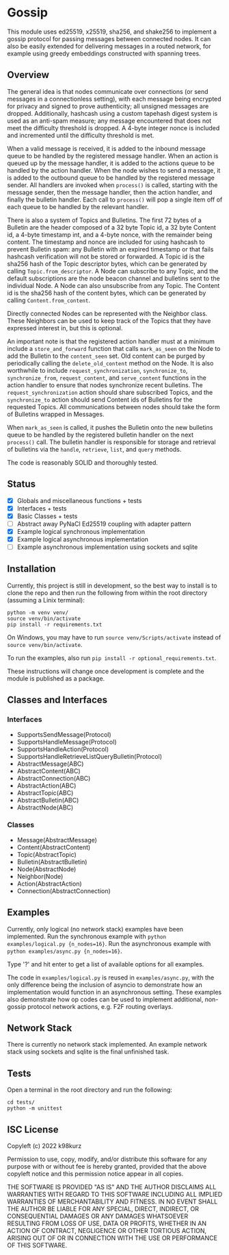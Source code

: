 # Gossip

This module uses ed25519, x25519, sha256, and shake256 to implement a
gossip protocol for passing messages between connected nodes. It can
also be easily extended for delivering messages in a routed network, for
example using greedy embeddings constructed with spanning trees.

## Overview

The general idea is that nodes communicate over connections (or send
messages in a connectionless setting), with each message being encrypted
for privacy and signed to prove authenticity; all unsigned messages are
dropped. Additionally, hashcash using a custom tapehash digest system is
used as an anti-spam measure; any message encountered that does not meet
the difficulty threshold is dropped. A 4-byte integer nonce is included
and incremented until the difficulty threshold is met.

When a valid message is received, it is added to the inbound message
queue to be handled by the registered message handler. When an action is
queued up by the message handler, it is added to the actions queue to be
handled by the action handler. When the node wishes to send a message,
it is added to the outbound queue to be handled by the registered
message sender. All handlers are invoked when `process()` is called,
starting with the message sender, then the message handler, then the
action handler, and finally the bulletin handler. Each call to
`process()` will pop a single item off of each queue to be handled by
the relevant handler.

There is also a system of Topics and Bulletins. The first 72 bytes of a
Bulletin are the header composed of a 32 byte Topic id, a 32 byte
Content id, a 4-byte timestamp int, and a 4-byte nonce, with the
remainder being content. The timestamp and nonce are included for using
hashcash to prevent Bulletin spam: any Bulletin with an expired
timestamp or that fails hashcash verification will not be stored or
forwarded. A Topic id is the sha256 hash of the Topic descriptor bytes,
which can be generated by calling `Topic.from_descriptor`. A Node can
subscribe to any Topic, and the default subscriptions are the node
beacon channel and bulletins sent to the individual Node. A Node can
also unsubscribe from any Topic. The Content id is the sha256 hash of
the content bytes, which can be generated by calling
`Content.from_content`.

Directly connected Nodes can be represented with the Neighbor class.
These Neighbors can be used to keep track of the Topics that they have
expressed interest in, but this is optional.

An important note is that the registered action handler must at a
minimum include a `store_and_forward` function that calls `mark_as_seen`
on the Node to add the Bulletin to the `content_seen` set. Old content
can be purged by periodically calling the `delete_old_content` method on
the Node. It is also worthwhile to include `request_synchronization`,
`synchronize_to`, `synchronize_from`, `request_content`, and
`serve_content` functions in the action handler to ensure that nodes
synchronize recent bulletins. The `request_synchronization` action
should share subscribed Topics, and the `synchronize_to` action should
send Content ids of Bulletins for the requested Topics. All
communications between nodes should take the form of Bulletins wrapped
in Messages.

When `mark_as_seen` is called, it pushes the Bulletin onto the new
bulletins queue to be handled by the registered bulletin handler on the
next `process()` call. The bulletin handler is responsible for storage
and retrieval of bulletins via the `handle`, `retrieve`, `list`, and
`query` methods.

The code is reasonably SOLID and thoroughly tested.

## Status

- [x] Globals and miscellaneous functions + tests
- [x] Interfaces + tests
- [x] Basic Classes + tests
- [ ] Abstract away PyNaCl Ed25519 coupling with adapter pattern
- [x] Example logical synchronous implementation
- [x] Example logical asynchronous implementation
- [ ] Example asynchronous implementation using sockets and sqlite

## Installation

Currently, this project is still in development, so the best way to install is
to clone the repo and then run the following from within the root directory
(assuming a Linix terminal):

```
python -m venv venv/
source venv/bin/activate
pip install -r requirements.txt
```

On Windows, you may have to run `source venv/Scripts/activate` instead
of `source venv/bin/activate`.

To run the examples, also run `pip install -r optional_requirements.txt`.

These instructions will change once development is complete and the module is
published as a package.

## Classes and Interfaces

### Interfaces

- SupportsSendMessage(Protocol)
- SupportsHandleMessage(Protocol)
- SupportsHandleAction(Protocol)
- SupportsHandleRetrieveListQueryBulletin(Protocol)
- AbstractMessage(ABC)
- AbstractContent(ABC)
- AbstractConnection(ABC)
- AbstractAction(ABC)
- AbstractTopic(ABC)
- AbstractBulletin(ABC)
- AbstractNode(ABC)

### Classes

- Message(AbstractMessage)
- Content(AbstractContent)
- Topic(AbstractTopic)
- Bulletin(AbstractBulletin)
- Node(AbstractNode)
- Neighbor(Node)
- Action(AbstractAction)
- Connection(AbstractConnection)

## Examples

Currently, only logical (no network stack) examples have been
implemented. Run the synchronous example with
`python examples/logical.py {n_nodes=16}`. Run the asynchronous example
with `python examples/async.py {n_nodes=16}`.

Type '?' and hit enter to get a list of available options for all
examples.

The code in `examples/logical.py` is reused in `examples/async.py`, with
the only difference being the inclusion of asyncio to demonstrate how an
implementation would function in an asynchronous setting. These examples
also demonstrate how op codes can be used to implement additional, non-
gossip protocol network actions, e.g. F2F routing overlays.

## Network Stack

There is currently no network stack implemented. An example network
stack using sockets and sqlite is the final unfinished task.

## Tests

Open a terminal in the root directory and run the following:

```
cd tests/
python -m unittest
```

## ISC License

Copyleft (c) 2022 k98kurz

Permission to use, copy, modify, and/or distribute this software
for any purpose with or without fee is hereby granted, provided
that the above copyleft notice and this permission notice appear in
all copies.

THE SOFTWARE IS PROVIDED "AS IS" AND THE AUTHOR DISCLAIMS ALL
WARRANTIES WITH REGARD TO THIS SOFTWARE INCLUDING ALL IMPLIED
WARRANTIES OF MERCHANTABILITY AND FITNESS. IN NO EVENT SHALL THE
AUTHOR BE LIABLE FOR ANY SPECIAL, DIRECT, INDIRECT, OR
CONSEQUENTIAL DAMAGES OR ANY DAMAGES WHATSOEVER RESULTING FROM LOSS
OF USE, DATA OR PROFITS, WHETHER IN AN ACTION OF CONTRACT,
NEGLIGENCE OR OTHER TORTIOUS ACTION, ARISING OUT OF OR IN
CONNECTION WITH THE USE OR PERFORMANCE OF THIS SOFTWARE.

